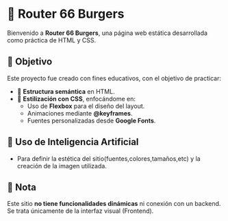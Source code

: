 # 🍔 Router 66 Burgers

Bienvenido a **Router 66 Burgers**, una página web estática desarrollada como práctica de HTML y CSS.

## 🎯 Objetivo

Este proyecto fue creado con fines educativos, con el objetivo de practicar:

- 📄 **Estructura semántica** en HTML.
- 🎨 **Estilización con CSS**, enfocándome en:
  - Uso de **Flexbox** para el diseño del layout.
  - Animaciones mediante **@keyframes**.
  - Fuentes personalizadas desde **Google Fonts**.
 
## 🤖 Uso de Inteligencia Artificial

- Para definir la estética del sitio(fuentes,colores,tamaños,etc) y la creación de la imagen utilizada.
  
## 🚫 Nota

Este sitio **no tiene funcionalidades dinámicas** ni conexión con un backend. Se trata únicamente de la interfaz visual (Frontend).
